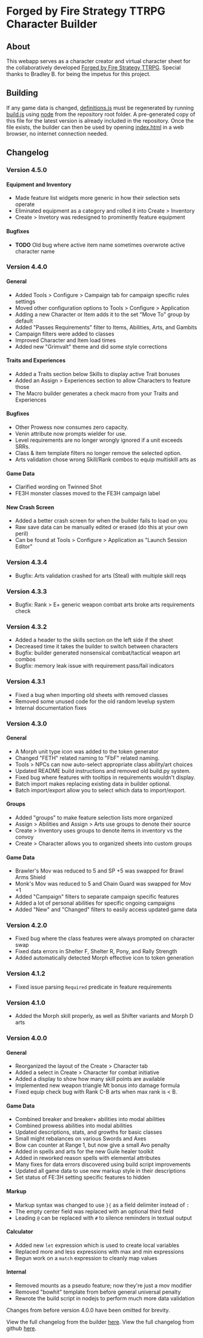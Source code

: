 Forged by Fire Strategy TTRPG Character Builder
===============================================

## About

This webapp serves as a character creator and virtual character sheet for the collaboratively developed [Forged by Fire Strategy TTRPG](https://forgedbyfiresttrpg.miraheze.org/wiki/Main_Page). Special thanks to Bradley B. for being the impetus for this project.

## Building

If any game data is changed, [definitions.js](https://github.com/struct-rgb/feth_ttrpg_character_sheet/blob/main/definitions.js) must be regenerated by running [build.js](https://github.com/struct-rgb/feth_ttrpg_character_sheet/blob/main/build.js) using [node](https://nodejs.org/en) from the repository root folder. A pre-generated copy of this file for the latest version is already included in the repository. Once the file exists, the builder can then be used by opening [index.html](https://github.com/struct-rgb/feth_ttrpg_character_sheet/blob/main/index.html) in a web browser, no internet connection needed.

## Changelog

### Version 4.5.0

#### Equipment and Inventory
  * Made feature list widgets more generic in how their selection sets operate
  * Eliminated equipment as a category and rolled it into Create > Inventory
  * Create > Invetory was redesigned to prominently feature equipment

#### Bugfixes
  * **TODO** Old bug where active item name sometimes overwrote active character name

### Version 4.4.0

#### General
  * Added Tools > Configure > Campaign tab for campaign specific rules settings
  * Moved other configuration options to Tools > Configure > Application
  * Adding a new Character or Item adds it to the set "Move To" group by default
  * Added "Passes Requirements" filter to Items, Abilities, Arts, and Gambits
  * Campaign filters were added to classes
  * Improved Character and Item load times
  * Added new "Grimvalt" theme and did some style corrections

#### Traits and Experiences
  * Added a Traits section below Skills to display active Trait bonuses
  * Added an Assign > Experiences section to allow Characters to feature those
  * The Macro builder generates a check macro from your Traits and Experiences

#### Bugfixes
  * Other Prowess now consumes zero capacity.
  * Venin attribute now prompts wielder for use.
  * Level requirements are no longer wrongly ignored if a unit exceeds SRRs.
  * Class & item template filters no longer remove the selected option.
  * Arts validation chose wrong Skill/Rank combos to equip multiskill arts as

#### Game Data
  * Clarified wording on Twinned Shot
  * FE3H monster classes moved to the FE3H campaign label

#### New Crash Screen
  * Added a better crash screen for when the builder fails to load on you
  * Raw save data can be manually edited or erased (do this at your own peril)
  * Can be found at Tools > Configure > Application as "Launch Session Editor"

### Version 4.3.4
  * Bugfix: Arts validation crashed for arts (Steal) with multiple skill reqs

### Version 4.3.3
  * Bugfix: Rank > E+ generic weapon combat arts broke arts requirements check

### Version 4.3.2
  * Added a header to the skills section on the left side if the sheet
  * Decreased time it takes the builder to switch between characters
  * Bugfix: builder generated nonsensical combat/tactical weapon art combos
  * Bugfix: memory leak issue with requirement pass/fail indicators

### Version 4.3.1
  * Fixed a bug when importing old sheets with removed classes
  * Removed some unused code for the old random levelup system
  * Internal documentation fixes

### Version 4.3.0

#### General
  * A Morph unit type icon was added to the token generator
  * Changed "FETH" related naming to "FbF" related naming.
  * Tools > NPCs can now auto-select appropriate class ability/art choices
  * Updated README build instructions and removed old build.py system.
  * Fixed bug where features with tooltips in requirements wouldn't display.
  * Batch import makes replacing existing data in builder optional.
  * Batch import/export allow you to select which data to import/export.

#### Groups
  * Added "groups" to make feature selection lists more organized
  * Assign > Abilities and Assign > Arts use groups to denote their source
  * Create > Inventory uses groups to denote items in inventory vs the convoy
  * Create > Character allows you to organized sheets into custom groups

#### Game Data
  * Brawler's Mov was reduced to 5 and SP +5 was swapped for Brawl Arms Shield
  * Monk's Mov was reduced to 5 and Chain Guard was swapped for Mov +1
  * Added "Campaign" filters to separate campaign specific features
  * Added a lot of personal abilities for specific ongoing campaigns
  * Added "New" and "Changed" filters to easily access updated game data

### Version 4.2.0
  * Fixed bug where the class features were always prompted on character swap
  * Fixed data errors in Shelter F, Shelter R, Pony, and Rally Strength
  * Added automatically detected Morph effective icon to token generation

### Version 4.1.2
  * Fixed issue parsing `Required` predicate in feature requirements

### Version 4.1.0
  * Added the Morph skill properly, as well as Shifter variants and Morph D arts

### Version 4.0.0

#### General
  * Reorganized the layout of the Create > Character tab
  * Added a select in Create > Character for combat initiative
  * Added a display to show how many skill points are available
  * Implemented new weapon triangle Mt bonus into damage formula
  * Fixed equip check bug with Rank C-B arts when max rank is < B.

#### Game Data
  * Combined breaker and breaker+ abilities into modal abilities 
  * Combined prowess abilities into modal abilities
  * Updated descriptions, stats, and growths for basic classes
  * Small might rebalances on various Swords and Axes
  * Bow can counter at Range 1, but now give a small Avo penalty
  * Added in spells and arts for the new Guile healer toolkit
  * Added in reworked reason spells with elemental attributes
  * Many fixes for data errors discovered using build script improvements
  * Updated all game data to use new markup style in their descriptions
  * Set status of FE:3H setting specific features to hidden

#### Markup
  * Markup syntax was changed to use `}{` as a field delimiter instead of `:`
  * The empty center field was replaced with an optional third field
  * Leading `@` can be replaced with `#` to silence reminders in textual output

#### Calculator
  * Added new `let` expression which is used to create local variables
  * Replaced more and less expressions with max and min expressions
  * Begun work on a `match` expression to cleanly map values

#### Internal
  * Removed mounts as a pseudo feature; now they're just a mov modifier
  * Removed "bowhit" template from before general universal penalty
  * Rewrote the build script in nodejs to perform much more data validation

Changes from before version 4.0.0 have been omitted for brevity.

View the full changelog from the builder [here](./changelog.html).
View the full changelog from github [here](https://github.com/struct-rgb/feth_ttrpg_character_sheet/blob/main/src/md/changelog.md).
